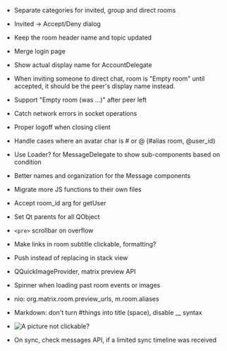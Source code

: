 - Separate categories for invited, group and direct rooms
- Invited → Accept/Deny dialog
- Keep the room header name and topic updated
- Merge login page
- Show actual display name for AccountDelegate

- When inviting someone to direct chat, room is "Empty room" until accepted,
  it should be the peer's display name instead.
- Support "Empty room (was ...)" after peer left

- Catch network errors in socket operations

- Proper logoff when closing client

- Handle cases where an avatar char is # or @ (#alias room, @user\_id)

- Use Loader? for MessageDelegate to show sub-components based on condition
- Better names and organization for the Message components

- Migrate more JS functions to their own files

- Accept room\_id arg for getUser

- Set Qt parents for all QObject

- `<pre>` scrollbar on overflow

- Make links in room subtitle clickable, formatting?

- Push instead of replacing in stack view

- QQuickImageProvider, matrix preview API

- Spinner when loading past room events or images

- nio: org.matrix.room.preview\_urls, m.room.aliases

- Markdown: don't turn #things into title (space), disable __ syntax
- ![A picture](https://picsum.photos/256/256) not clickable?

- On sync, check messages API, if a limited sync timeline was received
